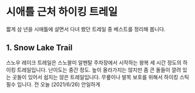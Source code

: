 # 시애틀 근처 하이킹 트레일

짧게 삼 년을 시애틀에 살면서 다녀 봤던 트레일 중 베스트를 정리해 봅니다.

## 1. Snow Lake Trail

스노우 레이크 트레일은 스노꽐미 알펜탈 주차장에서 시작하는 왕복 세 시간 정도의 하이킹 트레일입니다. 난이도는 중간 정도. 높이 올라가지는 않지만 좀 큰 돌들이 깔려 있는 곳들이 있어서 쉽지는 않은 트레일입니다. 무릎이나 발목 보호를 위해서 하이킹 스틱 필수 입니다. 전 오늘 (2021/6/26) 안일하게 


